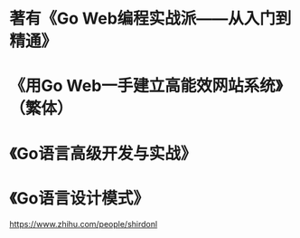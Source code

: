 
# 著有《Go Web编程实战派——从入门到精通》
# 《用Go Web一手建立高能效网站系统》（繁体）
# 《Go语言高级开发与实战》
# 《Go语言设计模式》
https://www.zhihu.com/people/shirdonl
